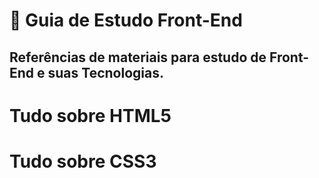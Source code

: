 # 📝 Guia de Estudo Front-End
## Referências de materiais para estudo de Front-End e suas Tecnologias.
##
##
# Tudo sobre HTML5
# Tudo sobre CSS3

